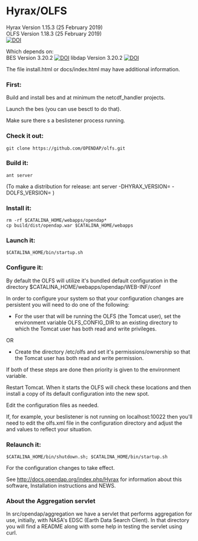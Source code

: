 
# Hyrax/OLFS

Hyrax Version 1.15.3  (25 February 2019)    
OLFS  Version 1.18.3  (25 February 2019)    
[![DOI](https://zenodo.org/badge/DOI/10.5281/zenodo.2008584.svg)](https://doi.org/10.5281/zenodo.2008584)

Which depends on:    
BES Version 3.20.2 [![DOI](https://zenodo.org/badge/DOI/10.5281/zenodo.2008575.svg)](https://doi.org/10.5281/zenodo.2008575)
libdap Version 3.20.2 [![DOI](https://zenodo.org/badge/DOI/10.5281/zenodo.2002799.svg)](https://doi.org/10.5281/zenodo.2002799)

The file install.html or docs/index.html may have additional information.

### First:

Build and install bes and at minimum the netcdf_handler projects.

Launch the bes (you can use besctl to do that). 

Make sure there s a beslistener process running.

### Check it out:

    git clone https://github.com/OPENDAP/olfs.git


### Build it:

    ant server

(To make a distribution for release:  ant server -DHYRAX_VERSION=<num> -DOLFS_VERSION=<num> )

### Install it:

    rm -rf $CATALINA_HOME/webapps/opendap*
    cp build/dist/opendap.war $CATALINA_HOME/webapps

### Launch it:

    $CATALINA_HOME/bin/startup.sh

### Configure it:

By default the OLFS will utilize it's bundled default configuration in the directory
    $CATALINA_HOME/webapps/opendap/WEB-INF/conf

In order to configure your system so that your configuration changes are persistent 
you will need to do one of the following:

* For the user that will be running the OLFS (the Tomcat user), set
the environment variable OLFS_CONFIG_DIR to an existing directory to
which the Tomcat user has both read and write privileges.

OR

* Create the directory /etc/olfs and set it's permissions/ownership so
that the Tomcat user has both read and write permission.

If both of these steps are done then priority is given to the environment variable.

Restart Tomcat. When it starts the OLFS will check these locations and then install a copy of its default configuration into the new spot.

Edit the configuration files as needed.

If, for example, your beslistener is not running on localhost:10022
then you'll need to edit the olfs.xml file in the configuration
directory and adjust the <host> and <port> values to reflect your
situation.

### Relaunch it:

    $CATALINA_HOME/bin/shutdown.sh; $CATALINA_HOME/bin/startup.sh

For the configuration changes to take effect.

See http://docs.opendap.org/index.php/Hyrax for information about this software, Installation
instructions and NEWS.

### About the Aggregation servlet

In src/opendap/aggregation we have a servlet that performs aggregation for use,
initially, with NASA's EDSC (Earth Data Search Client). In that directory you
will find a README along with some help in testing the servlet using curl.
